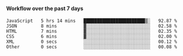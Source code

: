 #### Workflow over the past 7 days

<!--START_SECTION:waka-->

```text
JavaScript   5 hrs 14 mins   ███████████████████████▒░   92.87 %
JSON         8 mins          ▓░░░░░░░░░░░░░░░░░░░░░░░░   02.58 %
HTML         7 mins          ▓░░░░░░░░░░░░░░░░░░░░░░░░   02.35 %
CSS          6 mins          ▓░░░░░░░░░░░░░░░░░░░░░░░░   02.00 %
XML          0 secs          ░░░░░░░░░░░░░░░░░░░░░░░░░   00.12 %
Other        0 secs          ░░░░░░░░░░░░░░░░░░░░░░░░░   00.08 %
```

<!--END_SECTION:waka-->
